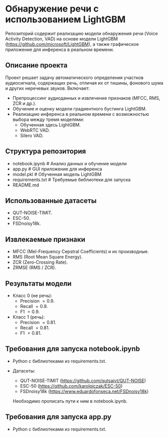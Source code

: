 # Обнаружение речи с использованием LightGBM

Репозиторий содержит реализацию модели обнаружения речи (Voice Activity Detection, VAD) на основе модели LightGBM (https://github.com/microsoft/LightGBM), а также графическое приложение для инференса в реальном времени.

## Описание проекта

Проект решает задачу автоматического определения участков аудиосигнала, содержащих речь, отличая их от тишины, фонового шума и других неречевых звуков. Включает:
- Препроцессинг аудиоданных и извлечение признаков (MFCC, RMS, ZCR и др.).
- Обучение и оценку модели градиентного бустинга LightGBM.
- Реализацию инференса в реальном времени с возможностью выбора между тремя моделями:
  - Обученная здесь LightGBM.
  - WebRTC VAD.
  - Silero VAD.

## Структура репозитория

- notebook.ipynb          # Анализ данных и обучение модели
- app.py                  # GUI приложение для инференса
- model.pkl               # Обученная модель LightGBM
- requirements.txt        # Требуемые библиотеки для запуска
- README.md

## Использованные датасеты

- QUT-NOISE-TIMIT.
- ESC-50.
- FSDnoisy18k.

## Извлекаемые признаки

- MFCC (Mel-Frequency Cepstral Coefficients) и их производные.
- RMS (Root Mean Square Energy).
- ZCR (Zero-Crossing Rate).
- ZRMSE (RMS / ZCR).

## Результаты модели
* Класс 0 (не речь):
    * Precision $= 0.9$.
    * Recall $= 0.9$.
    * F1 $= 0.9$.
* Класс 1 (речь):
    * Precision $= 0.81$.
    * Recall $= 0.81$.
    * F1 $= 0.81$.

## Требования для запуска notebook.ipynb
- Python с библиотеками из requirements.txt.
- Датасеты:
  - QUT-NOISE-TIMIT (https://github.com/qutsaivt/QUT-NOISE)
  - ESC-50 (https://github.com/karolpiczak/ESC-50)
  - FSDnoisy18k (https://www.eduardofonseca.net/FSDnoisy18k)

  Необходимо прописать пути к ним в notebook.ipynb.

## Требования для запуска app.py
- Python с библиотеками из requirements.txt.
